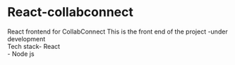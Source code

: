 # React-collabconnect
React frontend for CollabConnect
This is the front end of the project -under development <br/>
Tech stack- React <br/>
          - Node js
